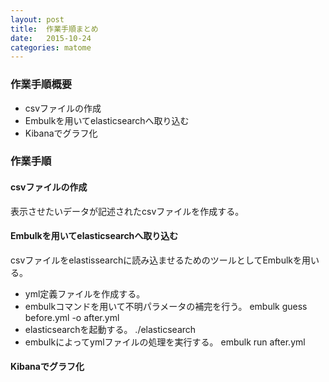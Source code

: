 ```yaml
---
layout: post
title:  作業手順まとめ
date:   2015-10-24
categories: matome
---
```


### 作業手順概要

* csvファイルの作成
* Embulkを用いてelasticsearchへ取り込む
* Kibanaでグラフ化

### 作業手順

#### csvファイルの作成

表示させたいデータが記述されたcsvファイルを作成する。


#### Embulkを用いてelasticsearchへ取り込む

csvファイルをelastissearchに読み込ませるためのツールとしてEmbulkを用いる。

* yml定義ファイルを作成する。
* embulkコマンドを用いて不明パラメータの補完を行う。
	embulk guess before.yml -o after.yml
* elasticsearchを起動する。
	./elasticsearch
* embulkによってymlファイルの処理を実行する。
	embulk run after.yml

#### Kibanaでグラフ化